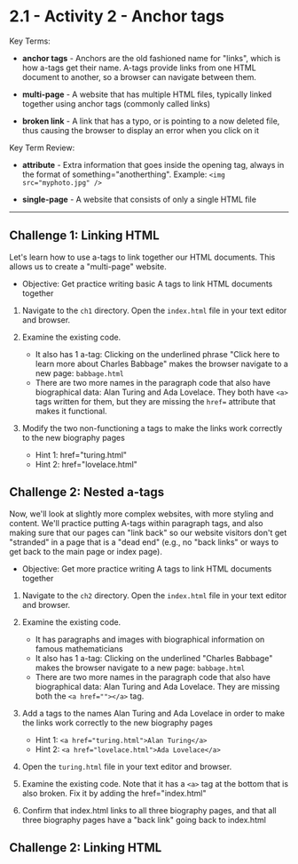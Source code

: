 # 2.1 - Activity 2 - Anchor tags

Key Terms:

- **anchor tags** - Anchors are the old fashioned name for "links", which is
  how a-tags get their name. A-tags provide links from one HTML document to
  another, so a browser can navigate between them.

- **multi-page** - A website that has multiple HTML files, typically linked
  together using anchor tags (commonly called links)

- **broken link** - A link that has a typo, or is pointing to a now deleted
  file, thus causing the browser to display an error when you click on it



Key Term Review:

- **attribute** - Extra information that goes inside the opening tag, always in
  the format of something="anotherthing". Example: `<img src="myphoto.jpg" />`

- **single-page** - A website that consists of only a single HTML file



----------------------------------



Challenge 1: Linking HTML
----------------------------------

Let's learn how to use a-tags to link together our HTML documents. This allows
us to create a "multi-page" website.

* Objective: Get practice writing basic A tags to link HTML documents together

1. Navigate to the `ch1` directory. Open the `index.html` file in your text
editor and browser.

2. Examine the existing code.
    - It also has 1 a-tag: Clicking on the underlined phrase "Click here to
      learn more about Charles Babbage" makes the browser navigate to a new
      page: `babbage.html`
    - There are two more names in the paragraph code that also have
      biographical data: Alan Turing and Ada Lovelace. They both have `<a>`
      tags written for them, but they are missing the `href=` attribute that
      makes it functional.
3. Modify the two non-functioning a tags to make the links work correctly to
the new biography pages
    - Hint 1: href="turing.html"
    - Hint 2: href="lovelace.html"


Challenge 2: Nested a-tags
----------------------------------

Now, we'll look at slightly more complex websites, with more styling and
content. We'll practice putting A-tags within paragraph tags, and also making
sure that our pages can "link back" so our website visitors don't get
"stranded" in a page that is a "dead end" (e.g., no "back links" or ways to get
back to the main page or index page).

* Objective: Get more practice writing A tags to link HTML documents together

1. Navigate to the `ch2` directory. Open the `index.html` file in your text
editor and browser.

2. Examine the existing code.
    - It has paragraphs and images with biographical information on famous
      mathematicians
    - It also has 1 a-tag: Clicking on the underlined "Charles Babbage" makes
      the browser navigate to a new page: `babbage.html`
    - There are two more names in the paragraph code that also have
      biographical data: Alan Turing and Ada Lovelace. They are missing both
      the `<a href=""></a>` tag.
3. Add a tags to the names Alan Turing and Ada Lovelace in order to make the
links work correctly to the new biography pages
    - Hint 1: `<a href="turing.html">Alan Turing</a>`
    - Hint 2: `<a href="lovelace.html">Ada Lovelace</a>`

4. Open the `turing.html` file in your text editor and browser.

5. Examine the existing code. Note that it has a `<a>` tag at the bottom that
is also broken. Fix it by adding the href="index.html"

6. Confirm that index.html links to all three biography pages, and that all
three biography pages have a "back link" going back to index.html




Challenge 2: Linking HTML
----------------------------------




